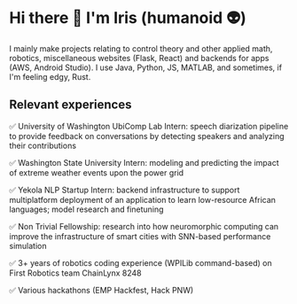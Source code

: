 # **Hi there 👋 I'm Iris (humanoid 👽)**

I mainly make projects relating to control theory and other applied math, robotics, miscellaneous websites (Flask, React) and backends for apps (AWS, Android Studio). I use Java, Python, JS, MATLAB, and sometimes, if I'm feeling edgy, Rust. 

## Relevant experiences

✅ University of Washington UbiComp Lab Intern: speech diarization pipeline to provide feedback on conversations by detecting speakers and analyzing their contributions

✅ Washington State University Intern: modeling and predicting the impact of extreme weather events upon the power grid

✅ Yekola NLP Startup Intern: backend infrastructure to support multiplatform deployment of an application to learn low-resource African languages; model research and finetuning

✅ Non Trivial Fellowship: research into how neuromorphic computing can improve the infrastructure of smart cities with SNN-based performance simulation

✅ 3+ years of robotics coding experience (WPILib command-based) on First Robotics team ChainLynx 8248

✅ Various hackathons (EMP Hackfest, Hack PNW)

<!--
**Irishumanoid/Irishumanoid** is a ✨ _special_ ✨ repository because its `README.md` (this file) appears on your GitHub profile.

Here are some ideas to get you started:

- 🔭 I’m currently working on ...
- 🌱 I’m currently learning ...
- 👯 I’m looking to collaborate on ...
- 🤔 I’m looking for help with ...
- 💬 Ask me about ...
- 📫 How to reach me: ...
- 😄 Pronouns: ...
- ⚡ Fun fact: ...
-->
